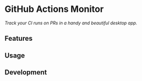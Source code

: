 # GitHub Actions Monitor

_Track your CI runs on PRs in a handy and beautiful desktop app._


## Features


## Usage



## Development
